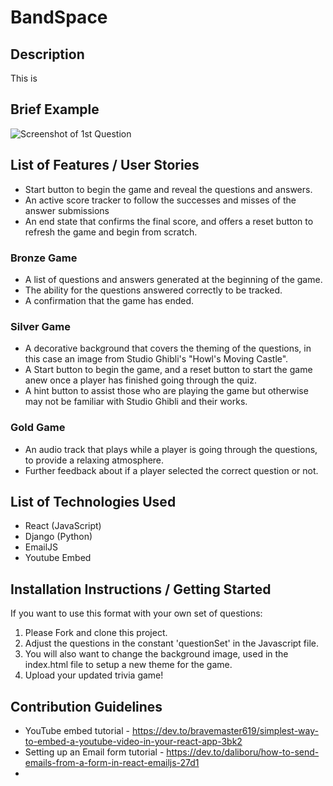 # BandSpace
## Description
This is 
## Brief Example
![Screenshot of 1st Question](screenshot.png)
## List of Features / User Stories
* Start button to begin the game and reveal the questions and answers.
* An active score tracker to follow the successes and misses of the answer submissions
* An end state that confirms the final score, and offers a reset button to refresh the game and begin from scratch.
### Bronze Game
* A list of questions and answers generated at the beginning of the game.
* The ability for the questions answered correctly to be tracked.
* A confirmation that the game has ended.
### Silver Game
* A decorative background that covers the theming of the questions, in this case an image from Studio Ghibli's "Howl's Moving Castle".
* A Start button to begin the game, and a reset button to start the game anew once a player has finished going through the quiz.
* A hint button to assist those who are playing the game but otherwise may not be familiar with Studio Ghibli and their works.
### Gold Game
* An audio track that plays while a player is going through the questions, to provide a relaxing atmosphere.
* Further feedback about if a player selected the correct question or not. 
## List of Technologies Used
* React (JavaScript)
* Django (Python)
* EmailJS
* Youtube Embed
## Installation Instructions / Getting Started
If you want to use this format with your own set of questions:
1. Please Fork and clone this project.
2. Adjust the questions in the constant 'questionSet' in the Javascript file.
3. You will also want to change the background image, used in the index.html file to setup a new theme for the game.
4. Upload your updated trivia game!
## Contribution Guidelines
* YouTube embed tutorial - https://dev.to/bravemaster619/simplest-way-to-embed-a-youtube-video-in-your-react-app-3bk2
* Setting up an Email form tutorial - https://dev.to/daliboru/how-to-send-emails-from-a-form-in-react-emailjs-27d1
* 